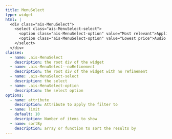 ```yaml
---
title: MenuSelect
type: widget
html: |
  <div class="ais-MenuSelect">
    <select class="ais-MenuSelect-select">
      <option class="ais-MenuSelect-option" value="Most relevant">Appliances (4306)</option>
      <option class="ais-MenuSelect-option" value="Lowest price">Audio (1570)</option>
    </select>
  </div>
classes:
  - name: .ais-MenuSelect
    description: the root div of the widget
  - name: .ais-MenuSelect--noRefinement
    description: the root div of the widget with no refinement
  - name: .ais-MenuSelect-select
    description: the select
  - name: .ais-MenuSelect-option
    description: the select option
options:
  - name: attribute
    description: Attribute to apply the filter to
  - name: limit
    default: 10
    description: Number of items to show
  - name: sortBy
    description: array or function to sort the results by
---
```

